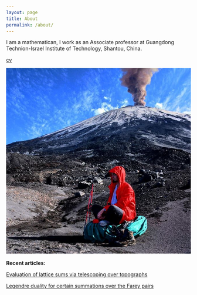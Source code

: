 ```yaml
---
layout: page
title: About
permalink: /about/
---
```


I am a mathematican, I work as an Associate professor at Guangdong Technion-Israel Institute of Technology, Shantou, China.


[cv](https://kilin-math.github.io/assets/cv.pdf)

![image tooltip here](/assets/me.jpg)


**Recent articles:**

[Evaluation of lattice sums via telescoping over topographs](/assets/numbers/telescopic.pdf)
 
[Legendre duality for certain summations over the Farey pairs](/assets/numbers/pi.pdf)

